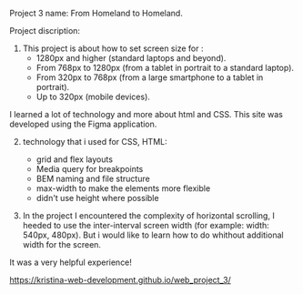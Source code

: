  Project 3 name: From Homeland to Homeland.

 Project discription:
 1) This project is about how to set screen size for :
     - 1280px and higher (standard laptops and beyond).
     - From 768px to 1280px (from a tablet in portrait to a standard laptop).
     - From 320px to 768px (from a large smartphone to a tablet in portrait).
     - Up to 320px (mobile devices).
 
 I learned a lot of technology and more about html and CSS. This site was developed using the Figma application.
 
 2) technology that i used for CSS, HTML:
    - grid and flex layouts
    - Media query for breakpoints 
    - BEM naming and file structure 
    - max-width to make the elements more flexible
    - didn't use height where possible 

 3) In the project I encountered the complexity of horizontal scrolling, I heeded to use the inter-interval screen width (for example: width: 540px, 480px). But i would like to learn how to do whithout additional width for the screen.    
 
 It was a very helpful experience!
 
 https://kristina-web-development.github.io/web_project_3/